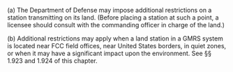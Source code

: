 (a) The Department of Defense may impose additional restrictions on a station transmitting on its land. (Before placing a station at such a point, a licensee should consult with the commanding officer in charge of the land.)

(b) Additional restrictions may apply when a land station in a GMRS system is located near FCC field offices, near United States borders, in quiet zones, or when it may have a significant impact upon the environment. See §§ 1.923 and 1.924 of this chapter.

